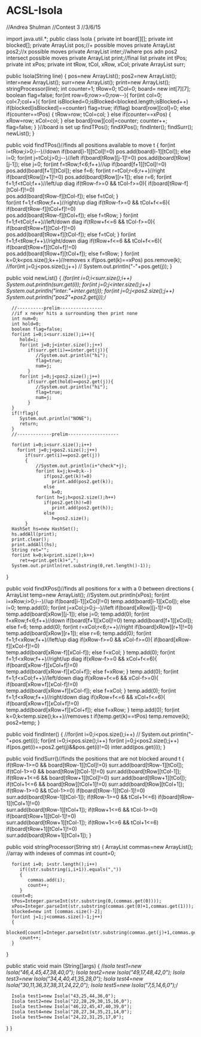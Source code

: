 # ACSL-Isola

//Andrea Shulman
//Contest 3
//3/6/15

import java.util.*;
public class Isola
{
   private int board[][];
   private int blocked[];
   private ArrayList<Integer> pos;//+ possible moves
   private ArrayList<Integer> pos2;//x possible moves
   private ArrayList<Integer> inter;//where pos adn pos2 intersect possible moves
   private ArrayList<Integer> print;//final list
   private int tPos;
   private int xPos;
   private int tRow, tCol, xRow, xCol;
   private ArrayList<Integer> surr;
   
   public Isola(String line)
   {
      pos=new ArrayList<Integer>();
      pos2=new ArrayList<Integer>();
      inter=new ArrayList<Integer>();
      surr=new ArrayList<Integer>();
      print=new ArrayList<Integer>();
      stringProcessor(line);
      int counter=1;
      tRow=0;
      tCol=0;
      board= new int[7][7];
      boolean flag=false;
      for(int row=6;row>=0;row--){
         for(int col=0; col<7;col++){
            for(int isBlocked=0;isBlocked<blocked.length;isBlocked++)
               if(blocked[isBlocked]==counter)
                  flag=true;
            if(flag)
               board[row][col]=0;
            else if(counter==tPos)
            {
               tRow=row;
               tCol=col;
            }
            else if(counter==xPos)
            {
               xRow=row;
               xCol=col;
            }
            else
               board[row][col]=counter;
            counter++;
            flag=false;
         }
      }//board is set up
      findTPos();
      findXPos();
      findInter();
      findSurr();
      newList();
   }
   
   public void findTPos()//finds all positions available to move t
   {
      for(int i=tRow;i>0;i--)//down
         if(board[i-1][tCol]!=0)
            pos.add(board[i-1][tCol]);
         else
           i=0;
      for(int j=tCol;j>0;j--)//left
         if(board[tRow][j-1]!=0)
            pos.add(board[tRow][j-1]);
         else
            j=0;
      for(int f=tRow;f<6;f++)//up
         if(board[f+1][tCol]!=0)
            pos.add(board[f+1][tCol]);
         else
            f=6;
      for(int r=tCol;r<6;r++)//right
         if(board[tRow][r+1]!=0)
            pos.add(board[tRow][r+1]);
         else
            r=6;
      for(int f=1;f<tCol;f++)//left/up diag
         if(tRow-f>=0 && tCol-f>=0){
            if(board[tRow-f][tCol-f]!=0)   
               pos.add(board[tRow-f][tCol-f]);
            else
               f=tCol;
         }    
      for(int f=1;f<tRow;f++)//right/up diag
         if(tRow-f>=0 && tCol+f<=6){
            if(board[tRow-f][tCol+f]!=0)   
               pos.add(board[tRow-f][tCol+f]);
            else
               f=tRow;
         }
      for(int f=1;f<tCol;f++)//left/down diag
         if(tRow+f<=6 && tCol-f>=0){
           if(board[tRow+f][tCol-f]!=0)   
               pos.add(board[tRow+f][tCol-f]);
           else
               f=tCol;
         }
      for(int f=1;f<tRow;f++)//right/down diag
         if(tRow+f<=6 && tCol+f<=6){
            if(board[tRow+f][tCol+f]!=0)   
               pos.add(board[tRow+f][tCol+f]);
            else
               f=tRow;
         }
      for(int k=0;k<pos.size();k++)//removes x
         if(pos.get(k)==xPos)
            pos.remove(k);
      //for(int j=0;j<pos.size();j++)
        // System.out.println("-"+pos.get(j));
   }
   
   public void newList()
   {
      /*for(int i=0;i<surr.size();i++)
         System.out.println(surr.get(i));
      for(int j=0;j<inter.size();j++)
         System.out.println("inter:"+inter.get(j));
      for(int j=0;j<pos2.size();j++)
         System.out.println("pos2"+pos2.get(j));*/
      
      //----------prelim----------------
      //if x never hits a surrounding then print none
      int num=0;
      int hold=0;
      boolean flag=false;
      for(int i=0;i<surr.size();i++){
         hold=i;
         for(int j=0;j<inter.size();j++)
            if(surr.get(i)==inter.get(j)){
               //System.out.println("hi");
               flag=true;
               num=j;
            }
         for(int j=0;j<pos2.size();j++)
            if(surr.get(hold)==pos2.get(j)){
               //System.out.println("hi");
               flag=true;
               num=j;
            }
      }
      if(!flag){
         System.out.println("NONE");
         return;
      }         
      //-------------prelim-------------------
      
      for(int i=0;i<surr.size();i++)
        for(int j=0;j<pos2.size();j++)
           if(surr.get(i)==pos2.get(j))
           {
               //System.out.println(i+"check"+j);
               for(int k=j;k>=0;k--)
                  if(pos2.get(k)!=0)
                     print.add(pos2.get(k));
                  else
                     k=0;
               for(int h=j;h<pos2.size();h++)
                  if(pos2.get(h)!=0)
                     print.add(pos2.get(h));
                  else
                     h=pos2.size();
           }   
      HashSet hs=new HashSet();
      hs.addAll(print);
      print.clear();
      print.addAll(hs);
      String ret="";             
      for(int k=0;k<print.size();k++)
         ret+=print.get(k)+",";
      System.out.println(ret.substring(0,ret.length()-1));
   }
   
   public void findXPos()//finds all positions for x with a 0 between directions
   {
      ArrayList<Integer> temp=new ArrayList<Integer>();
      //System.out.println(xPos);
      for(int i=xRow;i>0;i--)//up
         if(board[i-1][xCol]!=0)
            temp.add(board[i-1][xCol]);
         else
            i=0;
      temp.add(0);
      for(int j=xCol;j>0;j--)//left
         if(board[xRow][j-1]!=0)
            temp.add(board[xRow][j-1]);
         else
            j=0;
      temp.add(0);
      for(int f=xRow;f<6;f++)//down
         if(board[f+1][xCol]!=0)
            temp.add(board[f+1][xCol]);
         else
            f=6;
      temp.add(0);
      for(int r=xCol;r<6;r++)//right
         if(board[xRow][r+1]!=0)
            temp.add(board[xRow][r+1]);
         else
            r=6;
      temp.add(0);
      for(int f=1;f<xRow;f++)//left/up diag
         if(xRow-f>=0 && xCol-f>=0){
            if(board[xRow-f][xCol-f]!=0)   
               temp.add(board[xRow-f][xCol-f]);
            else
               f=xCol;
         }
      temp.add(0); 
      for(int f=1;f<xRow;f++)//right/up diag
         if(xRow-f>=0 && xCol+f<=6){
            if(board[xRow-f][xCol+f]!=0)   
               temp.add(board[xRow-f][xCol+f]);
            else
               f=xRow;
         }
      temp.add(0);
      for(int f=1;f<xCol;f++)//left/down diag
         if(xRow+f<=6 && xCol-f>=0){
            if(board[xRow+f][xCol-f]!=0)   
               temp.add(board[xRow+f][xCol-f]);
            else
               f=xCol;
         }
      temp.add(0);
      for(int f=1;f<xRow;f++)//right/down diag
         if(xRow+f<=6 && xCol+f<=6){
            if(board[xRow+f][xCol+f]!=0)   
               temp.add(board[xRow+f][xCol+f]);
            else
               f=xRow;
         }
      temp.add(0);
      for(int k=0;k<temp.size();k++)//removes t
         if(temp.get(k)==tPos)
            temp.remove(k);      
      pos2=temp;
   }
   
   public void findInter()
   {
      //for(int i=0;i<pos.size();i++)
        // System.out.println("-"+pos.get(i));
      for(int i=0;i<pos.size();i++)
         for(int j=0;j<pos2.size();j++)
            if(pos.get(i)==pos2.get(j)&&pos.get(i)!=0)
               inter.add(pos.get(i));
   }
   
   public void findSurr()//finds the positions that are not blocked around t
   {
      if(tRow-1>=0 && board[tRow-1][tCol]!=0)
         surr.add(board[tRow-1][tCol]);
      if(tCol-1>=0 && board[tRow][tCol-1]!=0)
            surr.add(board[tRow][tCol-1]);
      if(tRow+1<=6 && board[tRow+1][tCol]!=0)
            surr.add(board[tRow+1][tCol]);
      if(tCol+1<=6 && board[tRow][tCol+1]!=0)
            surr.add(board[tRow][tCol+1]);
      if(tRow-1>=0 && tCol-1>=0)
            if(board[tRow-1][tCol-1]!=0)   
               surr.add(board[tRow-1][tCol-1]);
      if(tRow-1>=0 && tCol+1<=6)
            if(board[tRow-1][tCol+1]!=0)   
               surr.add(board[tRow-1][tCol+1]);
      if(tRow+1<=6 && tCol-1>=0)
            if(board[tRow+1][tCol-1]!=0)   
               surr.add(board[tRow+1][tCol-1]);
      if(tRow+1<=6 && tCol+1<=6)
            if(board[tRow+1][tCol+1]!=0)   
               surr.add(board[tRow+1][tCol+1]);
   }
   
   public void stringProcessor(String str)
   {
      ArrayList<Integer> commas=new ArrayList<Integer>(); //array with indexes of commas
      int count=0;
      
      for(int i=0; i<str.length();i++)
         if((str.substring(i,i+1)).equals(","))
         {
            commas.add(i);
            count++;
         }
      count=0;
      tPos=Integer.parseInt(str.substring(0,(commas.get(0))));
      xPos=Integer.parseInt(str.substring(commas.get(0)+1,commas.get(1)));
      blocked=new int [commas.size()-2];
      for(int j=1;j<commas.size()-1;j++)
      {
         blocked[count]=Integer.parseInt(str.substring(commas.get(j)+1,commas.get(j+1)));
         count++;
      }
   }
   
   public static void main (String[]args)
   {
      /*Isola test1=new Isola("46,4,45,47,38,40,0");
      Isola test2=new Isola("49,17,48,42,0");
      Isola test3=new Isola("34,4,40,41,35,28,0");
      Isola test4=new Isola("30,11,36,37,38,31,24,22,0");
      Isola test5=new Isola("7,5,14,6,0");*/
      
      Isola test1=new Isola("43,25,44,36,0");
      Isola test2=new Isola("22,28,29,30,15,16,0");
      Isola test3=new Isola("46,22,45,47,40,39,0");
      Isola test4=new Isola("28,27,34,35,21,14,0");
      Isola test5=new Isola("24,22,31,25,17,0");
   }
}
